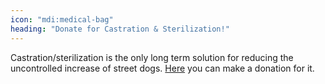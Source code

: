 ```yaml
---
icon: "mdi:medical-bag"
heading: "Donate for Castration & Sterilization!"
---
```

Castration/sterilization is the only long term solution for reducing the uncontrolled increase of street dogs. <a href="https://www.facebook.com/groups/243552490929276" target="_blank">Here</a> you can make a donation for it.